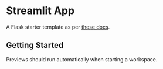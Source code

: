 # Streamlit App

A Flask starter template as per [these docs](https://streamlit.io/playground).

## Getting Started

Previews should run automatically when starting a workspace.